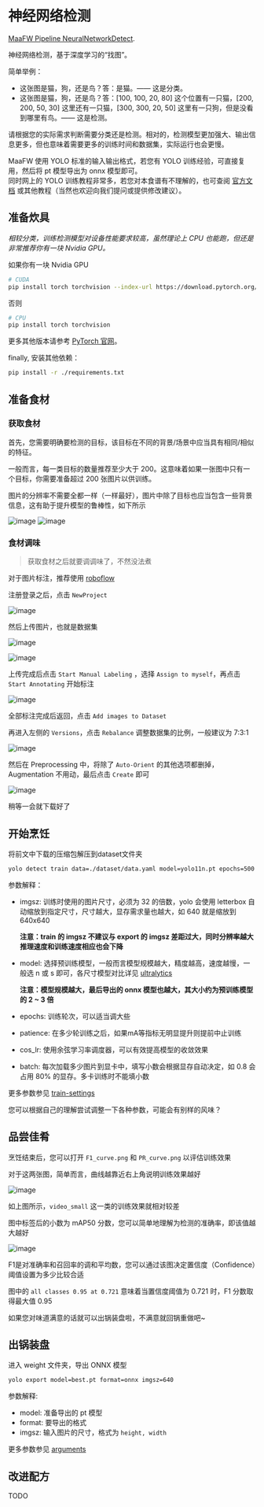 # 神经网络检测

[MaaFW Pipeline NeuralNetworkDetect](https://github.com/MaaXYZ/MaaFramework/blob/main/docs/zh_cn/3.1-%E4%BB%BB%E5%8A%A1%E6%B5%81%E6%B0%B4%E7%BA%BF%E5%8D%8F%E8%AE%AE.md#neuralnetworkdetect).

神经网络检测，基于深度学习的“找图”。

简单举例：

- 这张图是猫，狗，还是鸟？答：是猫。—— 这是分类。
- 这张图是猫，狗，还是鸟？答：[100, 100, 20, 80] 这个位置有一只猫，[200, 200, 50, 30] 这里还有一只猫，[300, 300, 20, 50] 这里有一只狗，但是没看到哪里有鸟。—— 这是检测。

请根据您的实际需求判断需要分类还是检测。相对的，检测模型更加强大、输出信息更多，但也意味着需要更多的训练时间和数据集，实际运行也会更慢。

MaaFW 使用 YOLO 标准的输入输出格式，若您有 YOLO 训练经验，可直接复用，然后将 pt 模型导出为 onnx 模型即可。  
同时网上的 YOLO 训练教程非常多，若您对本食谱有不理解的，也可查阅 [官方文档](https://docs.ultralytics.com/) 或其他教程（当然也欢迎向我们提问或提供修改建议）。

## 准备炊具

*相较分类，训练检测模型对设备性能要求较高，虽然理论上 CPU 也能跑，但还是非常推荐你有一块 Nvidia GPU。*

如果你有一块 Nvidia GPU

```bash
# CUDA
pip install torch torchvision --index-url https://download.pytorch.org/whl/cu118
```

否则

```bash
# CPU
pip install torch torchvision
```

更多其他版本请参考 [PyTorch 官网](https://pytorch.org/get-started/locally/)。

finally, 安装其他依赖：

```bash
pip install -r ./requirements.txt
```

## 准备食材

### 获取食材

首先，您需要明确要检测的目标，该目标在不同的背景/场景中应当具有相同/相似的特征。

一般而言，每一类目标的数量推荐至少大于 200。这意味着如果一张图中只有一个目标，你需要准备超过 200 张图片以供训练。

图片的分辨率不需要全都一样（一样最好），图片中除了目标也应当包含一些背景信息，这有助于提升模型的鲁棒性，如下所示

![image](https://github.com/user-attachments/assets/c202b058-7c70-44ca-8a78-929792dd6bfe)
![image](https://github.com/user-attachments/assets/48a2d313-0498-4867-a4ac-d202f983cc12)


### 食材调味

> 获取食材之后就要调调味了，不然没法煮

对于图片标注，推荐使用 [roboflow](https://roboflow.com/)

注册登录之后，点击 `NewProject`

![image](https://github.com/user-attachments/assets/29910c38-6ddf-4f48-b305-fd3e5b90920e)


然后上传图片，也就是数据集

![image](https://github.com/user-attachments/assets/d5cc5ff2-0005-4983-8b6a-048c0487cfe5)


![image](https://github.com/user-attachments/assets/e644c156-5e14-41e6-987e-8ed698c889d5)


上传完成后点击 `Start Manual Labeling` ，选择 `Assign to myself`，再点击 `Start Annotating` 开始标注

![image](https://github.com/user-attachments/assets/d9151b3c-555a-4d7b-83d1-0ad905c149e6)


全部标注完成后返回，点击 `Add images to Dataset`

再进入左侧的 `Versions`，点击 `Rebalance` 调整数据集的比例，一般建议为 7:3:1

![image](https://github.com/user-attachments/assets/6b6acbb4-d260-4b0c-86f6-f7b48bad1583)


然后在 Preprocessing 中，将除了 `Auto-Orient` 的其他选项都删掉，Augmentation 不用动，最后点击 `Create` 即可

![image](https://github.com/user-attachments/assets/6feecc7e-661c-4e5f-8f6e-d3c11b1f4c85)


稍等一会就下载好了

## 开始烹饪

将前文中下载的压缩包解压到dataset文件夹

```bash
yolo detect train data=./dataset/data.yaml model=yolo11n.pt epochs=500 imgsz=640 batch=0.8 cos_lr=True patience=100
```

参数解释：

- imgsz: 训练时使用的图片尺寸，必须为 32 的倍数，yolo 会使用 letterbox 自动缩放到指定尺寸，尺寸越大，显存需求量也越大，如 640 就是缩放到 640x640

  **注意：train 的 imgsz 不建议与 export 的 imgsz 差距过大，同时分辨率越大推理速度和训练速度相应也会下降**

- model: 选择预训练模型，一般而言模型规模越大，精度越高，速度越慢，一般选 n 或 s 即可，各尺寸模型对比详见 [ultralytics](https://docs.ultralytics.com/models/yolo11/#__tabbed_1_1) 

  **注意：模型规模越大，最后导出的 onnx 模型也越大，其大小约为预训练模型的 2 ~ 3 倍**

- epochs: 训练轮次，可以适当调大些
- patience: 在多少轮训练之后，如果mA等指标无明显提升则提前中止训练
- cos_lr: 使用余弦学习率调度器，可以有效提高模型的收敛效果
- batch: 每次加载多少图片到显卡中，填写小数会根据显存自动决定，如 0.8 会占用 80% 的显存。多卡训练时不能填小数

更多参数参见 [train-settings](https://docs.ultralytics.com/modes/train/#train-settings)

您可以根据自己的理解尝试调整一下各种参数，可能会有别样的风味？

## 品尝佳肴

烹饪结束后，您可以打开 `F1_curve.png` 和 `PR_curve.png` 以评估训练效果

对于这两张图，简单而言，曲线越靠近右上角说明训练效果越好

![image](https://github.com/user-attachments/assets/d0f4731a-0ec7-4877-823c-f41cf56f2d39)


如上图所示，`video_small` 这一类的训练效果就相对较差

图中标签后的小数为 mAP50 分数，您可以简单地理解为检测的准确率，即该值越大越好

![image](https://github.com/user-attachments/assets/10975bd0-7936-48c4-aedc-62ae424610a1)


F1是对准确率和召回率的调和平均数，您可以通过该图决定置信度（Confidence）阈值设置为多少比较合适

图中的 `all classes 0.95 at 0.721` 意味着当置信度阈值为 0.721 时，F1 分数取得最大值 0.95

如果您对味道满意的话就可以出锅装盘啦，不满意就回锅重做吧~

## 出锅装盘

进入 weight 文件夹，导出 ONNX 模型

```bash
yolo export model=best.pt format=onnx imgsz=640
```

参数解释:

- model: 准备导出的 pt 模型
- format: 要导出的格式
- imgsz: 输入图片的尺寸，格式为 `height, width`

更多参数参见 [arguments](https://docs.ultralytics.com/modes/export/#arguments)


## 改进配方

TODO
